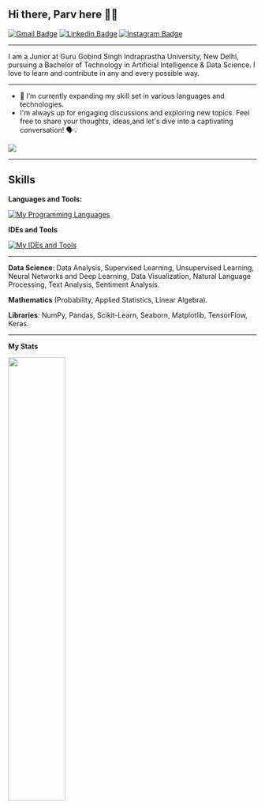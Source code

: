 <!---
**parvjain190/parvjain190** is a ✨ special ✨ repository because its `README.md` (this file) appears on your GitHub profile.
- 👋 Hi, I’m @parvjain190
- 👀 I’m interested in Coding & Photography
- 🌱 I’m currently learning **Data Science, Machine Learning and Artificial Intelligence**
- 💞️ I’m looking to collaborate on Projects for Data Science & Machine Learning
- 📫 How to reach me **parvjain1908@gmail.com**
--->
## Hi there, Parv here 👋🏼
[![Gmail Badge](https://img.shields.io/badge/-parvjain1908gmail.com-c14438?style=flat&logo=Gmail&logoColor=white)](mailto:parvjain1908@gmail.com "Connect via Email")
[![Linkedin Badge](https://img.shields.io/badge/-Parv%20Jain-0072b1?style=flat&logo=Linkedin&logoColor=white)](https://www.linkedin.com/in/parv-jain-14b409266/ "Connect on LinkedIn")
[![Instagram Badge](https://img.shields.io/badge/-parv_jain190-0071b1?style=flat&logo=Instagram&logoColor=white)](https://www.instagram.com/parv_jain190/ "Connect on Instagram")

---

I am a Junior at Guru Gobind Singh Indraprastha University, New Delhi, pursuing a Bachelor of Technology in Artificial Intelligence & Data Science. I love to learn and contribute in any and every possible way.

---

- 🌟 I’m currently expanding my skill set in various languages and technologies.
- I'm always up for engaging discussions and exploring new topics. Feel free to share your thoughts, ideas,and let's dive into a captivating conversation! 🗣️💡

[![](https://visitcount.itsvg.in/api?id=parv-jain-190&icon=0&color=0)](https://visitcount.itsvg.in)

---

## Skills

**Languages and Tools:**

[![My Programming Languages](https://skillicons.dev/icons?i=python)]("https://github.com/Parv-Jain")

**IDEs and Tools**

[![My IDEs and Tools](https://skillicons.dev/icons?i=vscode)]("https://github.com/Parv-Jain")

---

**Data Science**: Data Analysis, Supervised Learning, Unsupervised Learning, Neural Networks and Deep Learning, Data 
Visualization, Natural Language Processing, Text Analysis, Sentiment Analysis. 

**Mathematics** (Probability, Applied Statistics, Linear Algebra).

**Libraries**: NumPy, Pandas, Scikit-Learn, Seaborn, Matplotlib, TensorFlow, Keras.

---

**My Stats**

<img src="https://github-readme-streak-stats.herokuapp.com/?user=parvjain190&theme=tokyonight" width="48%">
